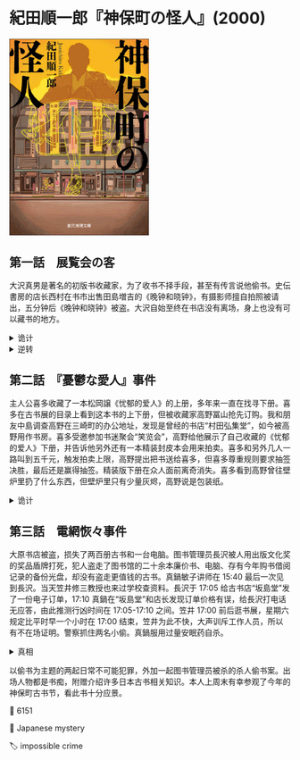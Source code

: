 # 紀田順一郎『神保町の怪人』(2000)

<img src=images/2000_cover.jpg width=250/>

## 第一話　展覧会の客

大沢真男是著名的初版书收藏家，为了收书不择手段，甚至有传言说他偷书。史伝書房的店长西村在书市出售田島増吉的《晚钟和晓钟》，有摄影师擅自拍照被请出，五分钟后《晚钟和晓钟》被盗。大沢自始至终在书店没有离场，身上也没有可以藏书的地方。

<details><summary>诡计</summary>
大沢联系花店给书店送了装饰用的花篮，然后趁五分钟骚乱把书藏在花篮下面，跟花店说菊花不适合祝贺，让花店的人把花篮拿走。大沢把书放在塑料袋里避免搞湿。
</details>

<details><summary>逆转</summary>
西村知道大沢要来偷书，提前将书藏起，假装书被偷走。
</details>

## 第二話　『憂鬱な愛人』事件

主人公喜多收藏了一本松岡譲《忧郁的爱人》的上册，多年来一直在找寻下册。喜多在古书展的目录上看到这本书的上下册，但被收藏家高野冨山抢先订购。我和朋友中島调查高野在三崎町的办公地址，发现是曾经的书店“村田弘集堂”，如今被高野用作书房。喜多受邀参加书迷聚会“笑览会”，高野给他展示了自己收藏的《忧郁的爱人》下册，并告诉他另外还有一本精装封皮本会用来拍卖。喜多和另外几人一路叫到五千元，触发拍卖上限，高野提出把书送给喜多，但喜多尊重规则要求抽签决胜，最后还是赢得抽签。精装版下册在众人面前离奇消失。喜多看到高野曾往壁炉里扔了什么东西，但壁炉里只有少量灰烬，高野说是包装纸。

<details><summary>诡计</summary>
高野准备了两本《忧郁的爱人》下册，A 本是真品，给喜多翻阅，B本一直放在橱柜里不让人碰。B 本其实是复印的封面套在别的书上，为了不被看穿还套了蜡纸书套。高野把 B 本封面扔进壁炉烧掉，露出里面另外一本书。喜多看了 A 本便自然以为 B 本也是真的。
</details>

## 第三話　電網恢々事件

大原书店被盗，损失了两百册古书和一台电脑。图书管理员長沢被人用出版文化奖的奖品盾牌打死，犯人盗走了图书馆的二十余本廉价书、电脑、存有今年购书借阅记录的备份光盘，却没有盗走更值钱的古书。真鍋敏子讲师在 15:40 最后一次见到長沢。当天笠井修三教授也来过学校查资料。長沢于 17:05 给古书店“坂島堂”发了一份电子订单，17:10 真鍋在“坂島堂”和店长发现订单价格有误，给長沢打电话无应答，由此推测行凶时间在 17:05-17:10 之间。笠井 17:00 前后逛书展，星期六规定比平时早一个小时在 17:00 结束，笠井为此不快，大声训斥工作人员，所以有不在场证明。警察抓住两名小偷。真鍋服用过量安眠药自杀。

<details><summary>真相</summary>
真鍋侵吞長沢投资，二人发生口角，真鍋在 16:20 将長沢打死。真鍋把电脑系统时间改为 17:03，制作了一张假订单，在 16:35 离开现场，临走时在出勤表上写下 15:40 的签出时间。17:00 真鍋去了“東京堂”书店，用手机假冒長沢的名义给古书店“さかしま堂”发了订单，制造長沢还活着的假象。17:10 真鍋来到“さかしま堂”和店长确认价格错误，给長沢打电话。笠井写了一篇论文，通篇抄袭某稀有文献。真鍋订阅该文献，笠井为了避免抄袭曝光，只好修改过去的订购记录。笠井目睹真鍋杀人，在真鍋离开后偷走现场的书、电脑、光盘，伪造大原书店的窃贼偷盗，但真实目的是为了隐藏电脑中的订购记录。笠井拿走了第四、五层书架上的书，是因为个头较矮。笠井在 17:00 左右故意大声训斥工作人员，给自己确保不在场证明。
</details>

以偷书为主题的两起日常不可能犯罪，外加一起图书管理员被杀的杀人偷书案。出场人物都是书痴，附赠介绍许多日本古书相关知识。本人上周末有幸参观了今年的神保町古书节，看此书十分应景。

:link: 6151

:file_folder: Japanese mystery

:label: impossible crime
